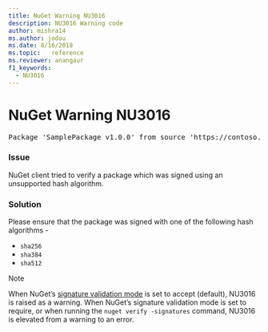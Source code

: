 ```yaml
---
title: NuGet Warning NU3016
description: NU3016 Warning code
author: mishra14
ms.author: jodou
ms.date: 8/16/2018
ms.topic:   reference
ms.reviewer: anangaur
f1_keywords: 
  - NU3016
---
```


# NuGet Warning NU3016

<pre>Package 'SamplePackage v1.0.0' from source 'https://contoso.com/index.json': The package hash uses an unsupported hash algorithm.</pre>

### Issue

NuGet client tried to verify a package which was signed using an unsupported hash algorithm.


### Solution

Please ensure that the package was signed  with one of the following hash algorithms - 
* `sha256`
* `sha384`
* `sha512`


> [!Note]
> When NuGet’s [signature validation mode](../../consume-packages/installing-signed-packages.md#configure-package-signature-requirements) is set to accept (default), NU3016 is raised as a warning. 
> When NuGet’s signature validation mode is set to require, or when running the `nuget verify -signatures` command, NU3016 is elevated from a warning to an error. 
